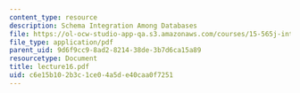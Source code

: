 ```yaml
---
content_type: resource
description: Schema Integration Among Databases
file: https://ol-ocw-studio-app-qa.s3.amazonaws.com/courses/15-565j-integrating-esystems-global-information-systems-spring-2002/c6e15b102b3c1ce04a5de40caa0f7251_lecture16.pdf
file_type: application/pdf
parent_uid: 9d6f9cc9-8ad2-8214-38de-3b7d6ca15a89
resourcetype: Document
title: lecture16.pdf
uid: c6e15b10-2b3c-1ce0-4a5d-e40caa0f7251
---
```

